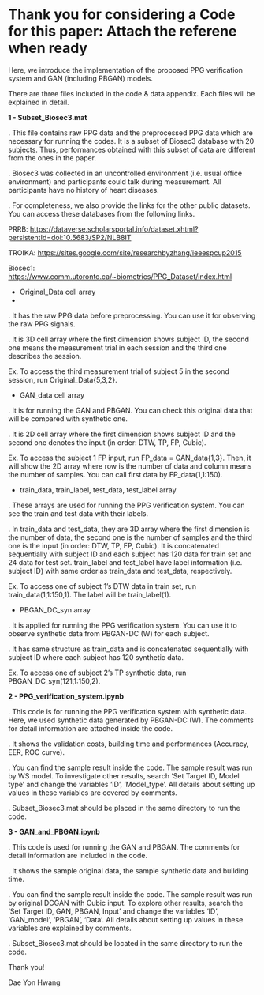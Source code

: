 # Thank you for considering a Code for this paper: Attach the referene when ready 

Here, we introduce the implementation of the proposed PPG verification system and GAN (including PBGAN) models. 

There are three files included in the code & data appendix. Each files will be explained in detail.

**1 - Subset_Biosec3.mat**

. This file contains raw PPG data and the preprocessed PPG data which are necessary for running the codes. It is a subset of Biosec3 database with 20 subjects. Thus, performances obtained with this subset of data are different from the ones in the paper.

. Biosec3 was collected in an uncontrolled environment (i.e. usual office environment) and participants could talk during measurement. All participants have no history of heart diseases. 

. For completeness, we also provide the links for the other public datasets. You can access these databases from the following links.

PRRB: https://dataverse.scholarsportal.info/dataset.xhtml?persistentId=doi:10.5683/SP2/NLB8IT

TROIKA: https://sites.google.com/site/researchbyzhang/ieeespcup2015

Biosec1: https://www.comm.utoronto.ca/~biometrics/PPG_Dataset/index.html

- Original_Data cell array
- 
. It has the raw PPG data before preprocessing. You can use it for observing the raw PPG signals.

. It is 3D cell array where the first dimension shows subject ID, the second one means the measurement trial in each session and the third one describes the session. 

Ex. To access the third measurement trial of subject 5 in the second session, run Original_Data{5,3,2}. 

- GAN_data cell array

. It is for running the GAN and PBGAN. You can check this original data that will be compared with synthetic one.

. It is 2D cell array where the first dimension shows subject ID and the second one denotes the input (in order: DTW, TP, FP, Cubic).

Ex. To access the subject 1 FP input, run FP_data = GAN_data{1,3}. Then, it will show the 2D array where row is the number of data and column means the number of samples. You 
can call first data by FP_data(1,1:150).

- train_data, train_label, test_data, test_label array

. These arrays are used for running the PPG verification system. You can see the train and test data with their labels. 

. In train_data and test_data, they are 3D array where the first dimension is the number of data, the second one is the number of samples and the third one is the input (in order: DTW, TP, FP, Cubic). It is concatenated sequentially with subject ID and each subject has 120 data for train set and 24 data for test set. train_label and test_label have label information (i.e. subject ID) with same order as train_data and test_data, respectively. 

Ex. To access one of subject 1’s DTW data in train set, run train_data(1,1:150,1). The label will be train_label(1).

- PBGAN_DC_syn array

. It is applied for running the PPG verification system. You can use it to observe synthetic data from PBGAN-DC (W) for each subject. 

. It has same structure as train_data and is concatenated sequentially with subject ID where each subject has 120 synthetic data. 

Ex. To access one of subject 2’s TP synthetic data, run PBGAN_DC_syn(121,1:150,2).


**2 - PPG_verification_system.ipynb**

. This code is for running the PPG verification system with synthetic data. Here, we used synthetic data generated by PBGAN-DC (W). The comments for detail information are attached inside the code. 

. It shows the validation costs, building time and performances (Accuracy, EER, ROC curve). 

. You can find the sample result inside the code. The sample result was run by WS model. To investigate other results, search ‘Set Target ID, Model type’ and change the variables ‘ID’, ‘Model_type’. All details about setting up values in these variables are covered by comments.

. Subset_Biosec3.mat should be placed in the same directory to run the code. 


**3 - GAN_and_PBGAN.ipynb**

. This code is used for running the GAN and PBGAN. The comments for detail information are included in the code.

. It shows the sample original data, the sample synthetic data and building time.

. You can find the sample result inside the code. The sample result was run by original DCGAN with Cubic input. To explore other results, search the ‘Set Target ID, GAN, PBGAN, Input’ and change the variables ‘ID’, ‘GAN_model’, ‘PBGAN’, ‘Data’. All details about setting up values in these variables are explained by comments.

. Subset_Biosec3.mat should be located in the same directory to run the code.



Thank you!

Dae Yon Hwang
